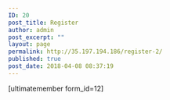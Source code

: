 ```yaml
---
ID: 20
post_title: Register
author: admin
post_excerpt: ""
layout: page
permalink: http://35.197.194.186/register-2/
published: true
post_date: 2018-04-08 08:37:19
---
```

[ultimatemember form_id=12]